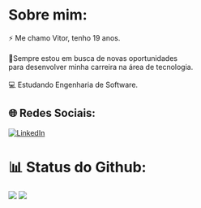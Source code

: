 # Sobre mim:
⚡ Me chamo Vitor, tenho 19 anos.<br><br>🚀Sempre estou em busca de novas oportunidades <br>para desenvolver minha carreira na área de tecnologia.<br><br>💻 Estudando Engenharia de Software.


## 🌐 Redes Sociais:
[![LinkedIn](https://img.shields.io/badge/LinkedIn-%230077B5.svg?logo=linkedin&logoColor=white)](https://linkedin.com/in/vitor-musolino-teixeira) 

# 📊 Status do Github:
![](https://github-readme-stats.vercel.app/api?username=vitormusolino&theme=dark&hide_border=false&include_all_commits=false&count_private=false)
![](https://github-readme-stats.vercel.app/api/top-langs/?username=vitormusolino&theme=dark&hide_border=false&include_all_commits=false&count_private=false&layout=compact)

<!-- Proudly created with GPRM ( https://gprm.itsvg.in ) -->
